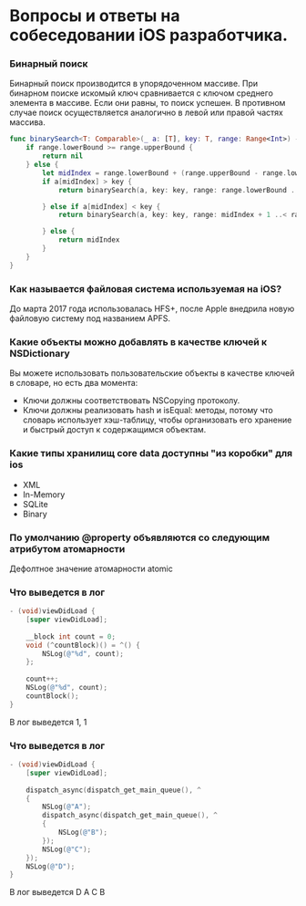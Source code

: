 # Вопросы и ответы на собеседовании iOS разработчика.

### Бинарный поиск
Бинарный поиск производится в упорядоченном массиве. При бинарном поиске искомый ключ сравнивается с ключом среднего элемента в массиве. Если они равны, то поиск успешен. В противном случае поиск осуществляется аналогично в левой или правой частях массива.
```swift
func binarySearch<T: Comparable>(_ a: [T], key: T, range: Range<Int>) -> Int? {
    if range.lowerBound >= range.upperBound {
        return nil
    } else {
        let midIndex = range.lowerBound + (range.upperBound - range.lowerBound) / 2
        if a[midIndex] > key {
            return binarySearch(a, key: key, range: range.lowerBound ..< midIndex)

        } else if a[midIndex] < key {
            return binarySearch(a, key: key, range: midIndex + 1 ..< range.upperBound)

        } else {
            return midIndex
        }
    }
}
```


### Как называется файловая система используемая на iOS?
До марта 2017 года использовалась HFS+, после Apple внедрила новую файловую систему под названием APFS. 


### Какие объекты можно добавлять в качестве ключей к NSDictionary
Вы можете использовать пользовательские объекты в качестве ключей в словаре, но есть два момента: 
- Ключи должны соответствовать NSCopying протоколу.
- Ключи должны реализовать hash и isEqual: методы, потому что словарь использует хэш-таблицу, чтобы организовать его хранение и быстрый доступ к содержащимся объектам.


### Какие типы хранилищ core data доступны "из коробки" для ios
- XML
- In-Memory
- SQLite
- Binary


### По умолчанию @property объявляются со следующим атрибутом атомарности
Дефолтное значение атомарности atomic


### Что выведется в лог
```objective-c
- (void)viewDidLoad {
    [super viewDidLoad];
    
    __block int count = 0;
    void (^countBlock)() = ^() {
        NSLog(@"%d", count);
    };
    
    count++;
    NSLog(@"%d", count);
    countBlock();
}
```
В лог выведется 1, 1


### Что выведется в лог
```objective-c
- (void)viewDidLoad {
    [super viewDidLoad];
    
    dispatch_async(dispatch_get_main_queue(), ^
    {
        NSLog(@"A");
        dispatch_async(dispatch_get_main_queue(), ^
        {
            NSLog(@"B");
        });
        NSLog(@"C");
    });
    NSLog(@"D");
}
```
В лог выведется D A C B












